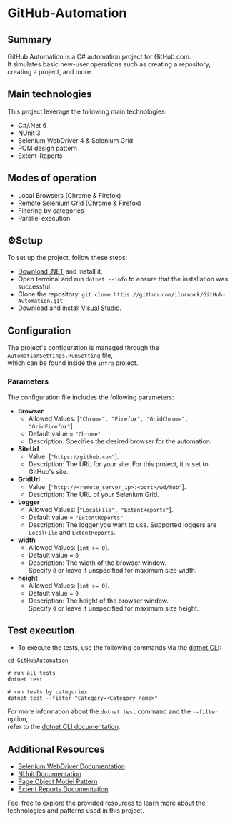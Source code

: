 # GitHub-Automation

## Summary

GitHub Automation is a C# automation project for GitHub.com. <br>
It simulates basic new-user operations such as creating a repository, creating a project, and more.

## Main technologies

This project leverage the following main technologies:

- C#/.Net 6
- NUnit 3
- Selenium WebDriver 4 & Selenium Grid
- POM design pattern
- Extent-Reports

## Modes of operation

- Local Browsers (Chrome & Firefox)
- Remote Selenium Grid (Chrome & Firefox)
- Filtering by categories
- Parallel execution

## ⚙️Setup

To set up the project, follow these steps:

- [Download .NET](https://dotnet.microsoft.com/en-us/download) and install it.
- Open terminal and run `dotnet --info` to ensure that the installation was successful.
- Clone the repository: `git clone https://github.com/ilorwork/GitHub-Automation.git`
- Download and install [Visual Studio](https://visualstudio.microsoft.com/downloads/).

## Configuration

The project's configuration is managed through the `AutomationSettings.RunSetting` file, <br>
which can be found inside the `infra` project.

### Parameters

The configuration file includes the following parameters:

- **Browser**
  - Allowed Values: [`"Chrome", "Firefox", "GridChrome", "GridFirefox"`].
  - Default value = `"Chrome"`
  - Description: Specifies the desired browser for the automation.
- **SiteUrl**
  - Value: [`"https://github.com"`].
  - Description: The URL for your site. For this project, it is set to GitHub's site.
- **GridUrl**
  - Value: [`"http://<remote_server_ip>:<port>/wd/hub"`].
  - Description: The URL of your Selenium Grid.
- **Logger**
  - Allowed Values: [`"LocalFile", "ExtentReports"`].
  - Default value = `"ExtentReports"`
  - Description: The logger you want to use. Supported loggers are `LocalFile` and `ExtentReports`.
- **width**
  - Allowed Values: [`int >= 0`].
  - Default value = `0`
  - Description: The width of the browser window. <br>
    Specify `0` or leave it unspecified for maximum size width.
- **height**
  - Allowed Values: [`int >= 0`].
  - Default value = `0`
  - Description: The height of the browser window. <br>
    Specify `0` or leave it unspecified for maximum size height.

## Test execution

- To execute the tests, use the following commands via the [dotnet CLI](https://docs.microsoft.com/en-us/dotnet/core/tools/):

```
cd GitHubAutomation

# run all tests
dotnet test

# run tests by categories
dotnet test --filter "Category=<Category_name>"
```

For more information about the `dotnet test` command and the `--filter` option, <br>
refer to the [dotnet CLI documentation](https://docs.microsoft.com/en-us/dotnet/core/tools/dotnet-test#filter-option-details).

## Additional Resources

- [Selenium WebDriver Documentation](https://www.selenium.dev/documentation/en/)
- [NUnit Documentation](https://docs.nunit.org/)
- [Page Object Model Pattern](https://www.selenium.dev/documentation/en/guidelines_and_recommendations/page_object_models/)
- [Extent Reports Documentation](https://extentreports.com/docs/)

Feel free to explore the provided resources to learn more about the technologies and patterns used in this project.

